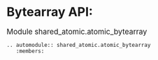 # Bytearray API:


<big>Module shared_atomic.atomic_bytearray</big>

```{eval-rst}
.. automodule:: shared_atomic.atomic_bytearray
   :members:
```